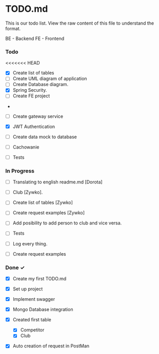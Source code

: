 # TODO.md

This is our todo list.
View the raw content of this file to understand the format.

BE - Backend
FE - Frontend

### Todo
<<<<<<< HEAD
- [x] Create list of tables
- [ ] Create UML diagram of application
- [ ] Create Database diagram.
- [x] Spring Security.
- [ ] Create FE project
- 
- [ ] Create gateway service
- [x] JWT Authentication
- [ ] Create data mock to database
- [ ] Cachowanie
- [ ] Tests


### In Progress

- [ ] Translating to english readme.md [Dorota]
- [ ] Club [Zywko].
- [ ] Create list of tables [Zywko]
- [ ] Create request examples [Zywko]
- [ ] Add posibility to add person to club and vice versa.
- [ ] Tests
- [ ] Log every thing.
- [ ] Create request examples


### Done ✓

- [x] Create my first TODO.md  
- [x] Set up project
- [x] Implement swagger
- [x] Mongo Database integration
- [x] Created first table
    - [x] Competitor
    - [x] Club
- [x] Auto creation of request in PostMan
  
  
